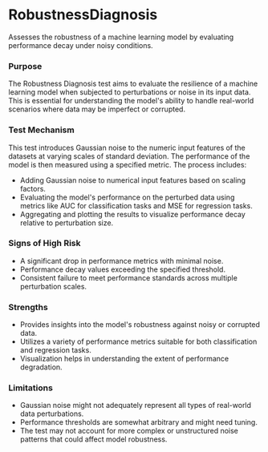 # RobustnessDiagnosis

Assesses the robustness of a machine learning model by evaluating performance decay under noisy conditions.

### Purpose

The Robustness Diagnosis test aims to evaluate the resilience of a machine learning model when subjected to
perturbations or noise in its input data. This is essential for understanding the model's ability to handle
real-world scenarios where data may be imperfect or corrupted.

### Test Mechanism

This test introduces Gaussian noise to the numeric input features of the datasets at varying scales of standard
deviation. The performance of the model is then measured using a specified metric. The process includes:

- Adding Gaussian noise to numerical input features based on scaling factors.
- Evaluating the model's performance on the perturbed data using metrics like AUC for classification tasks and MSE
for regression tasks.
- Aggregating and plotting the results to visualize performance decay relative to perturbation size.

### Signs of High Risk

- A significant drop in performance metrics with minimal noise.
- Performance decay values exceeding the specified threshold.
- Consistent failure to meet performance standards across multiple perturbation scales.

### Strengths

- Provides insights into the model's robustness against noisy or corrupted data.
- Utilizes a variety of performance metrics suitable for both classification and regression tasks.
- Visualization helps in understanding the extent of performance degradation.

### Limitations

- Gaussian noise might not adequately represent all types of real-world data perturbations.
- Performance thresholds are somewhat arbitrary and might need tuning.
- The test may not account for more complex or unstructured noise patterns that could affect model robustness.